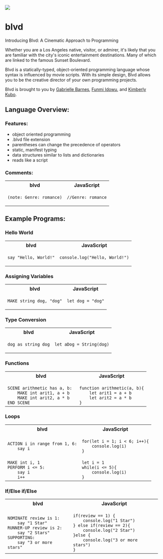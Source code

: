 <img src="https://github.com/gabrielle-barns/docs/logo.png">

# blvd

Introducing Blvd: A Cinematic Approach to Programming

Whether you are a Los Angeles native, visitor, or admirer, it's likely that you are familiar with the city's iconic entertainment destinations. Many of which are linked to the famous Sunset Boulevard.

Blvd is a statically-typed, object-oriented programming language whose syntax is influenced by movie scripts. With its simple design, Blvd allows you to be the creative director of your own programming projects.

Blvd is brought to you by [Gabrielle Barnes](https://github.com/gabrielle-barnes), [Funmi Idowu](https://github.com/Funmi-idowu), and [Kimberly Kubo](https://github.com/Kimberly-Kubo).

## Language Overview:

### Features:

- object oriented programming
- .blvd file extension
- parentheses can change the precedence of operators
- static, manifest typing
- data structures similar to lists and dictionaries
- reads like a script

### Comments:

<table>
<tr> <th>blvd</th><th>JavaScript</th> </tr>
<tr>
<td>

<code>(note: Genre: romance)</code>

</td>
<td>

<code>//Genre: romance</code>

</td>
</tr> </table>

## Example Programs:

### Hello World

<table>
<tr> <th>blvd</th><th>JavaScript</th> </tr>
<tr>
<td>

<code>say "Hello, World!"</code>

</td>
<td>

<code>console.log("Hello, World!")</code>

</td>
</tr> </table>

### Assigning Variables

<table>
<tr> <th>blvd</th><th>JavaScript</th> </tr>
<tr>
<td>

<code>MAKE string dog, "dog"</code>

</td>
<td>

<code>let dog = "dog"</code>

</td>
</tr> </table>

### Type Conversion

<table>
<tr> <th>blvd</th><th>JavaScript</th> </tr>
<tr>
<td>

<code>dog as string dog</code>

</td>
<td>

<code>let aDog = String(dog)</code>

</td>
</tr> </table>

### Functions

<table>
<tr> <th>blvd</th><th>JavaScript</th> </tr>
<tr>
<td>

<code>
SCENE arithmetic has a, b: 
    MAKE int arit1, a + b
    MAKE int arit2, a * b
END SCENE
</code>

</td>
<td>

<code>
function arithmetic(a, b){
    let arit1 = a + b
    let arit2 = a * b
}
</code>

</td>
</tr> </table>

### Loops

<table>
<tr> <th>blvd</th><th>JavaScript</th> </tr>
<tr>
<td>

<code>
ACTION i in range from 1, 6:
    say i
</code>

</td>
<td>

<code>
for(let i = 1; i < 6; i++){
    console.log(i)
}
</code>

</td>
</tr>

<td>

<code>
MAKE int i, 1
PERFORM i <= 5:
    say i
    i++
</code>

</td>
<td>

<code>
let i = 1
while(i <= 5){
    console.log(i)
}
</code>

</td>
</tr> </table>

### If/Else if/Else

<table>
<tr> <th>blvd</th><th>JavaScript</th> </tr>
<tr>
<td>

<code>
NOMINATE review is 1:
    say "1 Star"
RUNNER-UP review is 2:
    say "2 Stars"
SUPPORTING:
    say "3 or more stars"
</code>

</td>
<td>

<code>
if(review == 1) {
    console.log("1 Star")
} else if(review == 2){
    console.log("2 Star")
}else {
    console.log("3 or more stars")
}
</code>

</td>
</tr> </table>
